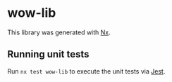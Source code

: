 # wow-lib

This library was generated with [Nx](https://nx.dev).

## Running unit tests

Run `nx test wow-lib` to execute the unit tests via [Jest](https://jestjs.io).
